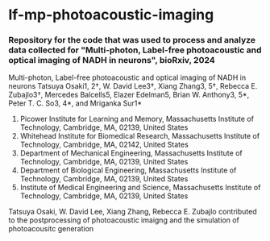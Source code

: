 # lf-mp-photoacoustic-imaging
### Repository for the code that was used to process and analyze data collected for "Multi-photon, Label-free photoacoustic and optical imaging of NADH in neurons", bioRxiv, 2024

Multi-photon, Label-free photoacoustic and optical imaging of NADH in neurons
Tatsuya Osaki1, 2†, W. David Lee3†, Xiang Zhang3, 5†, Rebecca E. Zubajlo3†, Mercedes Balcells5, Elazer Edelman5, Brian W. Anthony3, 5*, Peter T. C. So3, 4*, and Mriganka Sur1*
1. Picower Institute for Learning and Memory, Massachusetts Institute of Technology, Cambridge, MA, 02139, United States
2. Whitehead Institute for Biomedical Research, Massachusetts Institute of Technology, Cambridge, MA, 02142, United States
3. Department of Mechanical Engineering, Massachusetts Institute of Technology, Cambridge, MA, 02139, United States
4. Department of Biological Engineering, Massachusetts Institute of Technology, Cambridge, MA, 02139, United States
5. Institute of Medical Engineering and Science, Massachusetts Institute of Technology, Cambridge, MA, 02139, United States

Tatsuya Osaki, W. David Lee, Xiang Zhang, Rebecca E. Zubajlo contributed to the postprocessing of photoacoustic imaigng and the simulation of photoacousitc generation
